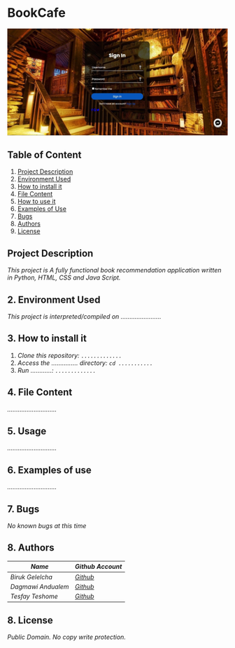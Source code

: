 # **BookCafe**

![Landing Page](https://github.com/Iwamgad/PORTFOLIO/blob/main/Landing%20Page.jpg)

## Table of Content
1. [Project Description](#Project-Description)
2. [Environment Used](#Environment-Used)
3. [How to install it](#How-to-install-it)
4. [File Content](#File-Content)
5. [How to use it](#Usage)
6. [Examples of Use](#Examples-of-Use)
7. [Bugs](#Bugs)
8. [Authors](#Authors)
9. [License](#8.-License)


## <a name= "Project-Description"> </a> Project Description
 _This project is A fully functional book recommendation application written in Python, HTML, CSS and Java Script._


## 2. <a name= "Environment-Used"> </a>Environment Used
 _This project is interpreted/compiled on ......................._


## 3. <a name= "How-to-install-it"> </a>How to install it
1. _Clone this repository: ```............. ```_
2. _Access the ............... directory: ```cd ...........```_
3. _Run ............: ```.............```_


## 4. <a name= "File-Content"> </a> File Content
_............................_

## 5. <a name= "Usage"> </a>Usage
_............................_

## 6. <a name= "Examples-of-Use"> </a>Examples of use
_............................_

## 7. <a name= "Bugs"> </a>Bugs
 _No known bugs at this time_


## 8. <a name= "Authors"> </a>Authors
|_Name_ | _Github Account_|
|-----|-------|
|_Biruk Gelelcha_|[_Github_](https://github.com/Biruk-G3)|
|_Dagmawi Andualem_|[_Github_](https://github.com/Iwamgad)|
|_Tesfay Teshome_|[_Github_](https://github.com/Tesfay-Teshome)|


## <a name= "8.-License"> </a> 8. License
_Public Domain. No copy write protection._

